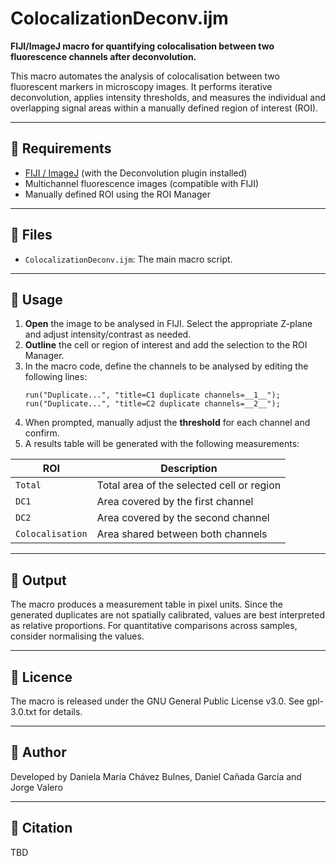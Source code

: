 # ColocalizationDeconv.ijm

**FIJI/ImageJ macro for quantifying colocalisation between two fluorescence channels after deconvolution.**

This macro automates the analysis of colocalisation between two fluorescent markers in microscopy images. It performs iterative deconvolution, applies intensity thresholds, and measures the individual and overlapping signal areas within a manually defined region of interest (ROI).

---

## 🧩 Requirements

- [FIJI / ImageJ](https://fiji.sc) (with the Deconvolution plugin installed)
- Multichannel fluorescence images (compatible with FIJI)
- Manually defined ROI using the ROI Manager

---

## 📁 Files

- `ColocalizationDeconv.ijm`: The main macro script.

---

## 🚀 Usage

1. **Open** the image to be analysed in FIJI. Select the appropriate Z-plane and adjust intensity/contrast as needed.
2. **Outline** the cell or region of interest and add the selection to the ROI Manager.
3. In the macro code, define the channels to be analysed by editing the following lines:
    ```ijm
    run("Duplicate...", "title=C1 duplicate channels=__1__");
    run("Duplicate...", "title=C2 duplicate channels=__2__");
    ```
4. When prompted, manually adjust the **threshold** for each channel and confirm.
8. A results table will be generated with the following measurements:

| ROI               | Description                                  |
|------------------|----------------------------------------------|
| `Total`          | Total area of the selected cell or region    |
| `DC1`            | Area covered by the first channel            |
| `DC2`            | Area covered by the second channel           |
| `Colocalisation` | Area shared between both channels            |

---

## 🧪 Output

The macro produces a measurement table in pixel units. Since the generated duplicates are not spatially calibrated, values are best interpreted as relative proportions. For quantitative comparisons across samples, consider normalising the values.

---

## 📄 Licence

The macro is released under the GNU General Public License v3.0. See gpl-3.0.txt for details.

---

## 👥 Author

Developed by Daniela María Chávez Bulnes, Daniel Cañada García and Jorge Valero  

---

## 📖 Citation

TBD
